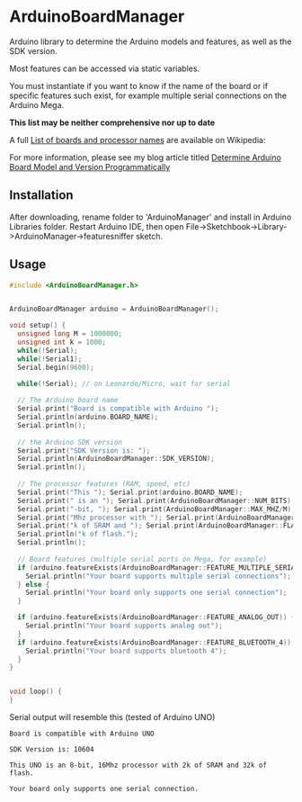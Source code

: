 # ArduinoBoardManager


Arduino library to determine the Arduino models and features, as well as the SDK version.

Most features can be accessed via static variables.

You must instantiate if you want to know if the name of the board or if specific features such exist, for example multiple serial connections on the Arduino Mega.

**This list may be neither comprehensive nor up to date**

A full [List of boards and processor names][arduino_wiki] are available on Wikipedia:

For more information, please see my blog article titled [Determine Arduino Board Model and Version Programmatically][blog_article]

## Installation

After downloading, rename folder to 'ArduinoManager' and install in Arduino Libraries folder. Restart Arduino IDE, then open File->Sketchbook->Library->ArduinoManager->featuresniffer sketch.

## Usage
```c
#include <ArduinoBoardManager.h>


ArduinoBoardManager arduino = ArduinoBoardManager();

void setup() {
  unsigned long M = 1000000;
  unsigned int k = 1000;
  while(!Serial);
  while(!Serial1);
  Serial.begin(9600);

  while(!Serial); // on Leonardo/Micro, wait for serial
  
  // The Arduino board name
  Serial.print("Board is compatible with Arduino ");
  Serial.println(arduino.BOARD_NAME);
  Serial.println();
  
  // the Arduino SDK version
  Serial.print("SDK Version is: ");
  Serial.println(ArduinoBoardManager::SDK_VERSION);
  Serial.println();
  
  // The processor features (RAM, speed, etc)
  Serial.print("This "); Serial.print(arduino.BOARD_NAME);
  Serial.print(" is an "); Serial.print(ArduinoBoardManager::NUM_BITS);
  Serial.print("-bit, "); Serial.print(ArduinoBoardManager::MAX_MHZ/M);
  Serial.print("Mhz processor with "); Serial.print(ArduinoBoardManager::SRAM_SIZE/k);
  Serial.print("k of SRAM and "); Serial.print(ArduinoBoardManager::FLASH_SIZE/k);
  Serial.println("k of flash.");
  Serial.println();
  
  // Board features (multiple serial ports on Mega, for example)
  if (arduino.featureExists(ArduinoBoardManager::FEATURE_MULTIPLE_SERIAL)) {
    Serial.println("Your board supports multiple serial connections");
  } else {
    Serial.println("Your board only supports one serial connection");
  }

  if (arduino.featureExists(ArduinoBoardManager::FEATURE_ANALOG_OUT)) {
    Serial.println("Your board supports analog out");
  }
  if (arduino.featureExists(ArduinoBoardManager::FEATURE_BLUETOOTH_4)) {
    Serial.println("Your board supports bluetooth 4");
  }
}


void loop() {
}
```

Serial output will resemble this (tested of Arduino UNO)

```
Board is compatible with Arduino UNO

SDK Version is: 10604

This UNO is an 8-bit, 16Mhz processor with 2k of SRAM and 32k of flash.

Your board only supports one serial connection.
```

[arduino_wiki]:	https://en.wikipedia.org/wiki/List_of_Arduino_boards_and_compatible_systems
[blog_article]:	http://tonygaitatzis.tumblr.com/post/134967126657/determine-arduino-board-model-and-version


